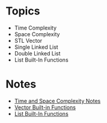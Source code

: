 # Topics
- Time Complexity
- Space Complexity
- STL Vector 
- Single Linked List
- Double Linked List
- List Built-In Functions


# Notes
- [Time and Space Complexity Notes](https://docs.google.com/document/d/1LxRwf_opzvBFvitNkKho4orrLynPzGqFEbpwxwwqJlQ/edit?fbclid=IwAR3zb3GQvmgXPpXS8yFrR9m7i2FWobKIZTBhNX-fF4EMkB4IRiU-icxDsuc)
- [Vector Built-in Functions](https://docs.google.com/document/d/1-AlWED5nChiMx4iqH_E-dCTgZn2EmzpB1THvfw-L7pM/edit)
- [List Built-In Functions](https://docs.google.com/document/d/1ck7jVccsfKckkS9sB1BmE2COXRDvYOCEfIRX3Tu7SHQ/edit)

